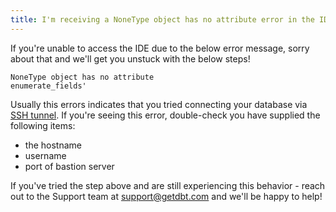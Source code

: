 ```yaml
---
title: I'm receiving a NoneType object has no attribute error in the IDE?
---
```


If you're unable to access the IDE due to the below error message, sorry about that and we'll get you unstuck with the below steps! 

```
NoneType object has no attribute 
enumerate_fields'
```

Usually this errors indicates that you tried connecting your database via [SSH tunnel](https://docs.getdbt.com/docs/dbt-cloud/cloud-configuring-dbt-cloud/connecting-your-database#connecting-via-an-ssh-tunnel). If you're seeing this error, double-check you have supplied the following items:

- the hostname
- username
- port of bastion server

If you've tried the step above and are still experiencing this behavior - reach out to the Support team at support@getdbt.com and we'll be happy to help!

</File>
